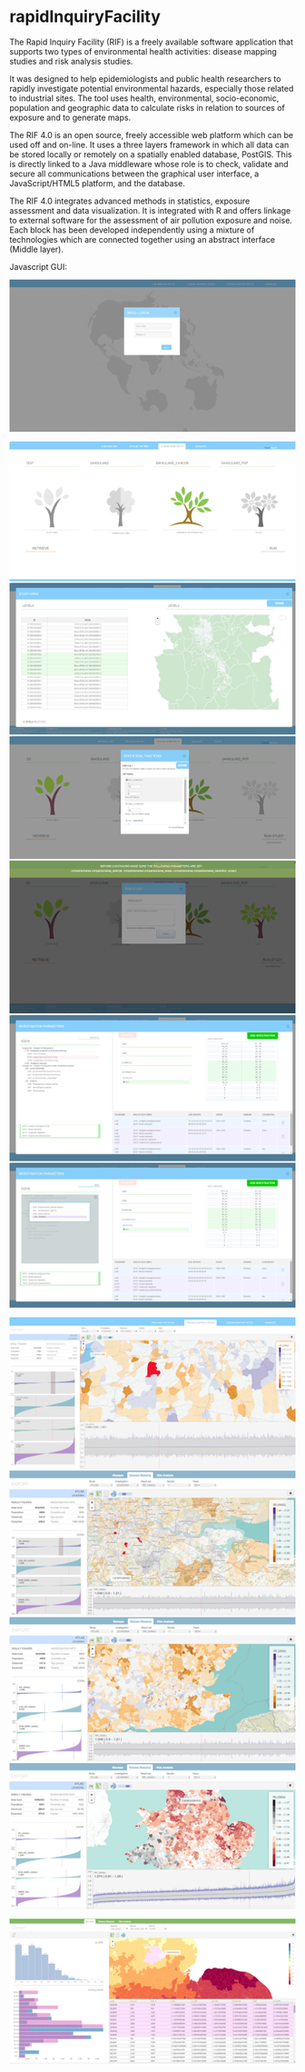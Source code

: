 rapidInquiryFacility
====================

The Rapid Inquiry Facility (RIF) is a freely available software application that supports two types of environmental health activities: disease mapping studies and risk analysis studies.

It was designed to help epidemiologists and public health researchers to rapidly investigate potential environmental hazards, especially those related to industrial sites. The tool uses health, environmental, socio-economic, population and geographic data to calculate risks in relation to sources of exposure and to generate maps.

The RIF 4.0 is an open source, freely accessible web platform which can be used off and on-line. It uses a three layers framework in which all data can be stored locally or remotely on a spatially enabled database, PostGIS. This is  directly linked to a Java middleware whose  role is to check, validate and secure all communications between the graphical user interface, a JavaScript/HTML5 platform, and the database. 
  
The RIF 4.0 integrates advanced methods in statistics, exposure assessment and data visualization. It is integrated with R and offers  linkage to external software for the assessment  of air pollution exposure and noise. Each block has been developed independently using a mixture of technologies which are connected together using an abstract interface (Middle layer).


Javascript GUI:

![Alt text](rifWebPlatform/web/docs/screenshots/logIn.png?raw=true "RIF 4.0")

![Alt text](rifWebPlatform/web/docs/screenshots/frontSubmission.png?raw=true "RIF 4.0")
![Alt text](rifWebPlatform/web/docs/screenshots/studyAreaShot.png?raw=true "RIF 4.0")
![Alt text](rifWebPlatform/web/docs/screenshots/statParameters.png?raw=true "RIF 4.0")
![Alt text](rifWebPlatform/web/docs/screenshots/run.png?raw=true "RIF 4.0")
![Alt text](rifWebPlatform/web/docs/screenshots/invParameters.png?raw=true "RIF 4.0")
![Alt text](rifWebPlatform/web/docs/screenshots/invParameters2.png?raw=true "RIF 4.0")

![Alt text](rifWebPlatform/web/docs/screenshots/dm5.png?raw=true "RIF 4.0")
![Alt text](rifWebPlatform/web/docs/screenshots/dm1.png?raw=true "RIF 4.0")
![Alt text](rifWebPlatform/web/docs/screenshots/dm2.png?raw=true "RIF 4.0")
![Alt text](rifWebPlatform/web/docs/screenshots/dm3.png?raw=true "RIF 4.0")

![Alt text](rifWebPlatform/web/docs/screenshots/manager1.png?raw=true "RIF 4.0")



